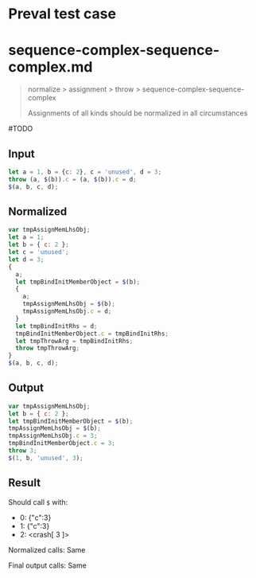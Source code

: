 # Preval test case

# sequence-complex-sequence-complex.md

> normalize > assignment > throw > sequence-complex-sequence-complex
>
> Assignments of all kinds should be normalized in all circumstances

#TODO

## Input

`````js filename=intro
let a = 1, b = {c: 2}, c = 'unused', d = 3;
throw (a, $(b)).c = (a, $(b)).c = d;
$(a, b, c, d);
`````

## Normalized

`````js filename=intro
var tmpAssignMemLhsObj;
let a = 1;
let b = { c: 2 };
let c = 'unused';
let d = 3;
{
  a;
  let tmpBindInitMemberObject = $(b);
  {
    a;
    tmpAssignMemLhsObj = $(b);
    tmpAssignMemLhsObj.c = d;
  }
  let tmpBindInitRhs = d;
  tmpBindInitMemberObject.c = tmpBindInitRhs;
  let tmpThrowArg = tmpBindInitRhs;
  throw tmpThrowArg;
}
$(a, b, c, d);
`````

## Output

`````js filename=intro
var tmpAssignMemLhsObj;
let b = { c: 2 };
let tmpBindInitMemberObject = $(b);
tmpAssignMemLhsObj = $(b);
tmpAssignMemLhsObj.c = 3;
tmpBindInitMemberObject.c = 3;
throw 3;
$(1, b, 'unused', 3);
`````

## Result

Should call `$` with:
 - 0: {"c":3}
 - 1: {"c":3}
 - 2: <crash[ 3 ]>

Normalized calls: Same

Final output calls: Same
